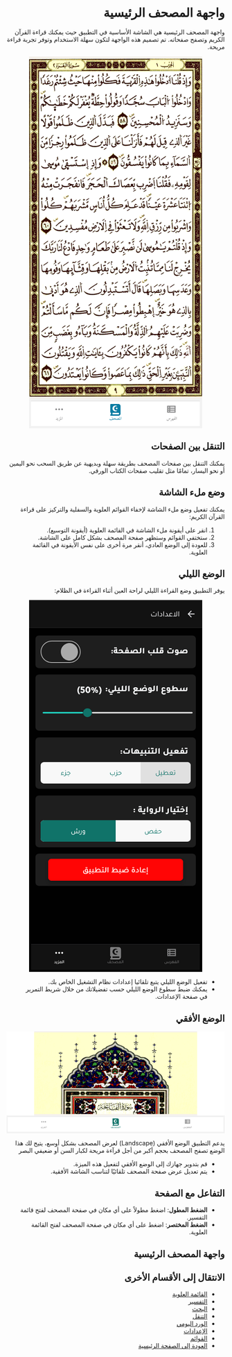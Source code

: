 <style>
  body { direction: rtl; text-align: right; }
  img {
    display: block;
    margin: 0 auto;
    max-width: 100%;
    height: auto;
  }
</style>

# واجهة المصحف الرئيسية

واجهة المصحف الرئيسية هي الشاشة الأساسية في التطبيق حيث يمكنك قراءة القرآن الكريم وتصفح صفحاته. تم تصميم هذه الواجهة لتكون سهلة الاستخدام وتوفر تجربة قراءة مريحة.

![واجهة المصحف الرئيسية](../screenshots/main-screen.png)

## التنقل بين الصفحات

يمكنك التنقل بين صفحات المصحف بطريقة سهلة وبديهية عن طريق السحب نحو اليمين أو نحو اليسار، تمامًا مثل تقليب صفحات الكتاب الورقي.

## وضع ملء الشاشة

يمكنك تفعيل وضع ملء الشاشة لإخفاء القوائم العلوية والسفلية والتركيز على قراءة القرآن الكريم:

1. انقر على أيقونة ملء الشاشة في القائمة العلوية (أيقونة التوسيع).
2. ستختفي القوائم وستظهر صفحة المصحف بشكل كامل على الشاشة.
3. للعودة إلى الوضع العادي، أنقر مرة أخرى على نفس الأيقونة في القائمة العلوية.

## الوضع الليلي

يوفر التطبيق وضع القراءة الليلي لراحة العين أثناء القراءة في الظلام:

![الوضع الليلي](../screenshots/dark-mode.png)

- تفعيل الوضع الليلي يتبع تلقائيا إعدادات نظام التشغيل الخاص بك.
- يمكنك ضبط سطوع الوضع الليلي حسب تفضيلاتك من خلال شريط التمرير في صفحة الإعدادات.

## الوضع الأفقي

![وضع الشاشة الأفقي](../screenshots/landscape-mode.png)

يدعم التطبيق الوضع الأفقي (Landscape) لعرض المصحف بشكل أوسع، يتيح لك هذا الوضع تصفح المصحف بحجم أكبر من أجل قرآءة مريحة لكبار السن أو ضعيفي البصر

- قم بتدوير جهازك إلى الوضع الأفقي لتفعيل هذه الميزة.
- يتم تعديل عرض صفحة المصحف تلقائيًا لتناسب الشاشة الأفقية.

## التفاعل مع الصفحة

- **الضغط المطول**: اضغط مطولاً على أي مكان في صفحة المصحف لفتح قائمة التفسير.
- **الضغط المختصر**: اضغط على أي مكان في صفحة المصحف لفتح القائمة العلوية.

## واجهة المصحف الرئيسية

## الانتقال إلى الأقسام الأخرى

- [القائمة العلوية](./top_menu.md)
- [التفسير](./tafseer.md)
- [البحث](./search.md)
- [التنقل](./navigation.md)
- [الورد اليومي](./tracker.md)
- [الإعدادات](./settings.md)
- [القوائم](./lists.md)
- [العودة إلى الصفحة الرئيسية](./README.md)
